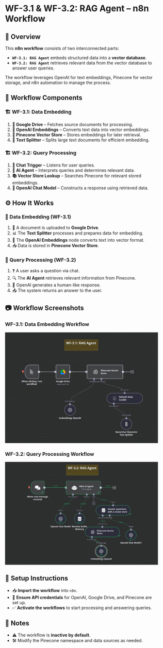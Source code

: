 # WF-3.1 & WF-3.2: RAG Agent – n8n Workflow

## 📌 Overview
This **n8n workflow** consists of two interconnected parts:
- **`WF-3.1: RAG Agent`** embeds structured data into a **vector database**.
- **`WF-3.2: RAG Agent`** retrieves relevant data from the vector database to answer user queries.

The workflow leverages OpenAI for text embeddings, Pinecone for vector storage, and n8n automation to manage the process.

## 🔧 Workflow Components
### 🏗️ WF-3.1: Data Embedding
1. **📂 Google Drive** – Fetches source documents for processing.
2. **🧠 OpenAI Embeddings** – Converts text data into vector embeddings.
3. **📌 Pinecone Vector Store** – Stores embeddings for later retrieval.
4. **📝 Text Splitter** – Splits large text documents for efficient embedding.

### 🏗️ WF-3.2: Query Processing
1. **💬 Chat Trigger** – Listens for user queries.
2. **🤖 AI Agent** – Interprets queries and determines relevant data.
3. **📚 Vector Store Lookup** – Searches Pinecone for relevant stored embeddings.
4. **🧠 OpenAI Chat Model** – Constructs a response using retrieved data.

## ⚙️ How It Works
### 🔹 Data Embedding (WF-3.1)
1. 📄 A document is uploaded to **Google Drive**.
2. 📊 The **Text Splitter** processes and prepares data for embedding.
3. 🤖 The **OpenAI Embeddings** node converts text into vector format.
4. 📥 Data is stored in **Pinecone Vector Store**.

### 🔹 Query Processing (WF-3.2)
1. ❓ A user asks a question via chat.
2. 🔍 The **AI Agent** retrieves relevant information from Pinecone.
3. 🤖 OpenAI generates a human-like response.
4. 📤 The system returns an answer to the user.

## 📷 Workflow Screenshots
### WF-3.1: Data Embedding Workflow
![WF-3.1 Screenshot](WF3.1.png)

### WF-3.2: Query Processing Workflow
![WF-3.2 Screenshot](WF3.2.png)

## 🚀 Setup Instructions
- 📥 **Import the workflow** into `n8n`.
- 🔑 **Ensure API credentials** for OpenAI, Google Drive, and Pinecone are set up.
- ✅ **Activate the workflows** to start processing and answering queries.

## 📝 Notes
- ⚠️ The workflow is **inactive by default**.
- 🛠️ Modify the Pinecone namespace and data sources as needed.

